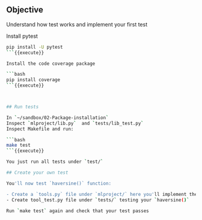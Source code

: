 ## Objective

Understand how test works and implement your first test

Install pytest
```bash
pip install -U pytest
```{{execute}}

Install the code coverage package

```bash
pip install coverage
```{{execute}}



## Run tests

In `~/sandbox/02-Package-installation`
Inspect `mlproject/lib.py`  and `tests/lib_test.py`
Inspect Makefile and run:

```bash
make test
```{{execute}}

You just run all tests under `test/`

## Create your own test

You'll now test `haversine()` function:

- Create a `tools.py` file under `mlproject/` here you'll implement the `haversine()` function taking 4 coordinates as input and returning haversine distance
- Create tool_test.py file under `tests/` testing your `haversine()`

Run `make test` again and check that your test passes
